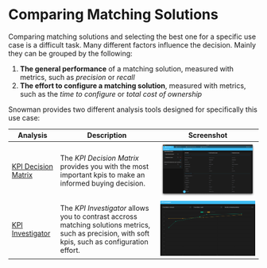 # Comparing Matching Solutions

Comparing matching solutions and selecting the best one for a specific use case is a difficult task. Many different factors influence the decision. Mainly they can be grouped by the following:

1. **The general performance** of a matching solution, measured with metrics, such as *precision* or *recall*
2. **The effort to configure a matching solution**, measured with metrics, such as the *time to configure* or *total cost of ownership*

Snowman provides two different analysis tools designed for specifically this use case:

| Analysis                                                  | Description                                                                                                                                        | Screenshot                                                        |
| --------------------------------------------------------- | -------------------------------------------------------------------------------------------------------------------------------------------------- | ----------------------------------------------------------------- |
| [KPI Decision Matrix](../analyses/kpi_decision_matrix.md) | The *KPI Decision Matrix* provides you with the most important kpis to make an informed buying decision.                                           | ![KPI Decision Matrix](../../assets/benchmark-softKPI-matrix.png) |
| [KPI Investigator](../analyses/kpi_investigator.md)       | The *KPI Investigator* allows you to contrast accross matching solutions metrics, such as precision, with soft kpis, such as configuration effort. | ![KPI Investigator](../../assets/benchmark-kpi-investigator.png)  |
